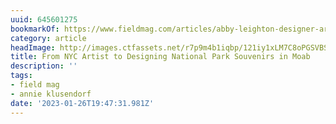 ```yaml
---
uuid: 645601275
bookmarkOf: https://www.fieldmag.com/articles/abby-leighton-designer-artist-interview
category: article
headImage: http://images.ctfassets.net/r7p9m4b1iqbp/121iy1xLM7C8oPGSVBSrcZ/5cc44afdaa5ae05e96c464d691f97f35/Abby-Leighton-Headshot.jpg?w=1000
title: From NYC Artist to Designing National Park Souvenirs in Moab
description: ''
tags:
- field mag
- annie klusendorf
date: '2023-01-26T19:47:31.981Z'
---
```



